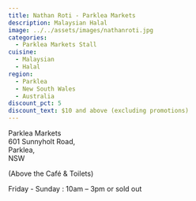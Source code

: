 ```yaml
---
title: Nathan Roti - Parklea Markets
description: Malaysian Halal
image: ../../assets/images/nathanroti.jpg
categories:
  - Parklea Markets Stall
cuisine:
  - Malaysian
  - Halal
region:
  - Parklea
  - New South Wales
  - Australia
discount_pct: 5
discount_text: $10 and above (excluding promotions)
---
```


Parklea Markets\
601 Sunnyholt Road,\
Parklea,\
NSW

(Above the Café & Toilets)

Friday - Sunday : 10am – 3pm or sold out
